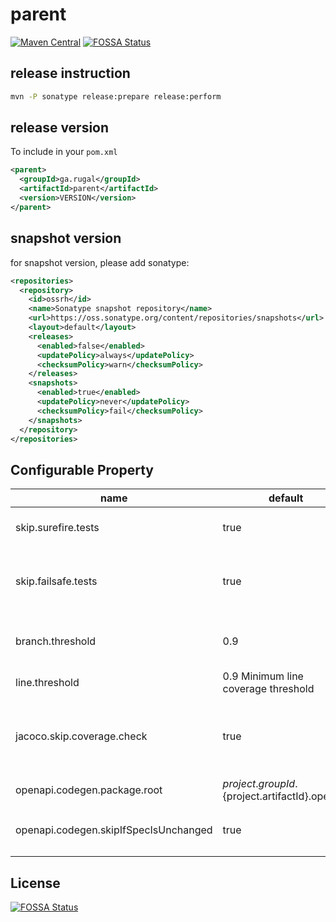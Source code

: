 # parent

[![Maven Central](https://maven-badges.herokuapp.com/maven-central/ga.rugal/parent/badge.svg)](https://maven-badges.herokuapp.com/maven-central/ga.rugal/parent)
[![FOSSA Status](https://app.fossa.io/api/projects/git%2Bgithub.com%2FRugal%2Fparent.svg?type=shield)](https://app.fossa.io/projects/git%2Bgithub.com%2FRugal%2Fparent?ref=badge_shield)

## release instruction

```bash
mvn -P sonatype release:prepare release:perform
```

## release version

To include in your `pom.xml`
```xml
<parent>
  <groupId>ga.rugal</groupId>
  <artifactId>parent</artifactId>
  <version>VERSION</version>
</parent>
```

## snapshot version
for snapshot version, please add sonatype:

```xml
<repositories>
  <repository>
    <id>ossrh</id>
    <name>Sonatype snapshot repository</name>
    <url>https://oss.sonatype.org/content/repositories/snapshots</url>
    <layout>default</layout>
    <releases>
      <enabled>false</enabled>
      <updatePolicy>always</updatePolicy>
      <checksumPolicy>warn</checksumPolicy>
    </releases>
    <snapshots>
      <enabled>true</enabled>
      <updatePolicy>never</updatePolicy>
      <checksumPolicy>fail</checksumPolicy>
    </snapshots>
  </repository>
</repositories>
```

## Configurable Property

name | default | note
---|---|---
skip.surefire.tests | true | Skip unit test & coverage report
skip.failsafe.tests | true | Skip integration test & coverage report
branch.threshold | 0.9 | Minimum branch coverage threshold
line.threshold | 0.9 Minimum line coverage threshold
jacoco.skip.coverage.check | true | Skip test coverage check, this will fail build if threshold not reached
openapi.codegen.package.root | ${project.groupId}.${project.artifactId}.openapi |
openapi.codegen.skipIfSpecIsUnchanged | true | Skip codegen if no change in `contract.yml`

## License
[![FOSSA Status](https://app.fossa.io/api/projects/git%2Bgithub.com%2FRugal%2Fparent.svg?type=large)](https://app.fossa.io/projects/git%2Bgithub.com%2FRugal%2Fparent?ref=badge_large)
